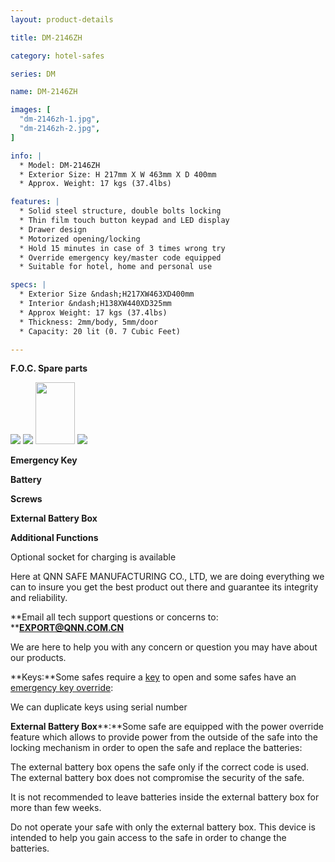 ```yaml
---
layout: product-details

title: DM-2146ZH

category: hotel-safes

series: DM

name: DM-2146ZH

images: [
  "dm-2146zh-1.jpg",
  "dm-2146zh-2.jpg",
]

info: |
  * Model: DM-2146ZH
  * Exterior Size: H 217mm X W 463mm X D 400mm
  * Approx. Weight: 17 kgs (37.4lbs)

features: |
  * Solid steel structure, double bolts locking
  * Thin film touch button keypad and LED display
  * Drawer design
  * Motorized opening/locking
  * Hold 15 minutes in case of 3 times wrong try
  * Override emergency key/master code equipped
  * Suitable for hotel, home and personal use

specs: |
  * Exterior Size &ndash;H217XW463XD400mm
  * Interior &ndash;H138XW440XD325mm
  * Approx Weight: 17 kgs (37.4lbs)
  * Thickness: 2mm/body, 5mm/door
  * Capacity: 20 lit (0. 7 Cubic Feet)

---
```


**F.O.C. Spare parts**

<img src="{IMAGE_CDN}/dm-2146zh-3.jpg" />

<img src="{IMAGE_CDN}/dm-2146zh-4.jpg" />

<img alt="" src="{IMAGE_CDN}/dm-2146zh-5.jpg" style="width: 63px; height: 99px;" />

<img src="{IMAGE_CDN}/dm-2146zh-6.jpg" />

**Emergency Key**

**Battery**

**Screws**

**External Battery Box**

**Additional Functions**

Optional socket for charging is available

Here at QNN SAFE MANUFACTURING CO., LTD, we are doing everything we can to insure you get the best product out there and guarantee its integrity and reliability.

**Email all tech support questions or concerns to: ****<a href="mailto:EXPORT@QNN.COM.CN">EXPORT@QNN.COM.CN</a>**

We are here to help you with any concern or question you may have about our products.

**Keys:**Some safes require a <a href="http://www.protexsafe.com/Articles.asp?ID=319" target="_blank">key</a> to open and some safes have an <a href="http://www.protexsafe.com/Articles.asp?ID=320" target="_blank">emergency key override</a>:

We can duplicate keys using serial number

**External Battery Box****:**Some safe are equipped with the power override feature which allows to provide power from the outside of the safe into the locking mechanism in order to open the safe and replace the batteries:

The external battery box opens the safe only if the correct code is used. The external battery box does not compromise the security of the safe.

It is not recommended to leave batteries inside the external battery box for more than few weeks.

Do not operate your safe with only the external battery box. This device is intended to help you gain access to the safe in order to change the batteries.
